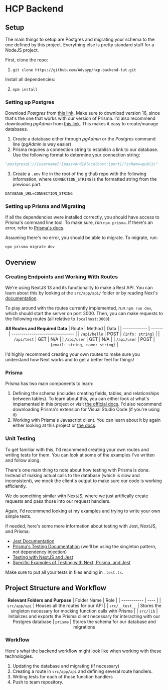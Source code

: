 # HCP Backend

## Setup

The main things to setup are Postgres and migrating your schema to the one defined by this project. Everything else is pretty standard stuff for a NodeJS project.

First, clone the repo:

1. `git clone https://github.com/Advayp/hcp-backend-tut.git`

Install all dependencies:

2. `npm install`

### Setting up Postgres

Download _Postgres_ from [this link](https://www.postgresql.org/). Make sure to download version 16, since that's the one that works with our version of Prisma. I'd also recommend downloading _pgAdmin_ from [this link](https://www.pgadmin.org/). This makes it easy to create/manage databases.

1. Create a database either through _pgAdmin_ or the _Postgres_ command line (_pgAdmin_ is way easier)
2. Prisma requires a connection string to establish a link to our database. Use the following format to determine your connection string:

```python
"postgresql://[username]:[password]@localhost:[port]/?schema=public"
```

3. Create a `.env` file in the root of the github repo with the following information, where `CONNECTION_STRING` is the formatted string from the previous part.

```
DATABASE_URL=CONNECTION_STRING
```

### Setting up Prisma and Migrating

If all the dependencies were installed correctly, you should have access to Prisma's command line tool. To make sure, run `npx prisma`. If there's an error, refer to [Prisma's docs](https://www.prisma.io/docs/orm/prisma-client/setup-and-configuration/introduction).

Assuming there's no error, you should be able to migrate. To migrate, run:

```
npx prisma migrate dev
```

## Overview

### Creating Endpoints and Working With Routes

We're using NextJS 13 and its functionality to make a Rest API. You can learn about this by looking at the `src/app/api/` folder or by reading Next's [documentation](https://nextjs.org/docs/app/building-your-application/routing/route-handlers).

To play around with the routes currently implemented, run `npm run dev`, which should start the server on port 3000. Then, you can make requests to the following routes (all relative to `localhost:3000`):

<center>

**All Routes and Required Data**
| Route | Method | Data |
| ------------ | ------ | ------------------------------- |
| `/api/hello` | POST | `{info: string}` |
| `/api/test` | GET | N/A |
| `/api/user` | GET | N/A |
| `/api/user` | POST | `{email: string, name: string}` |

</center>

I'd highly recommend creating your own routes to make sure you understand how Next works and to get a better feel for things!

### Prisma

Prisma has two main components to learn:

1. Defining the schema (includes creating fields, tables, and relationships between tables). To learn about this, you can either look at what's implemented in this project or visit [the official docs](https://prisma.io/docs/orm/prisma-schema). I'd also recommend downloading Prisma's extension for Visual Studio Code (if you're using it)
2. Working with Prisma's Javascript client. You can learn about it by again either looking at this project or [the docs](https://www.prisma.io/docs/orm/prisma-client).

### Unit Testing

To get familiar with this, I'd recommend creating your own routes and writing tests for them. You can look at some of the examples I've written and follow along.

There's one main thing to note about how testing with Prisma is done. Instead of making actual calls to the database (which is slow and inconsistent), we mock the client's output to make sure our code is working efficiently.

We do something similar with NextJS, where we just artifically create requests and pass those into our request handlers.

Again, I'd recommend looking at my examples and trying to write your own simple tests.

If needed, here's some more information about testing with Jest, NextJS, and Prisma:

- [Jest Documentation](https://archive.jestjs.io/docs/en/22.x/getting-started.html)
- [Prisma's Testing Documentation](https://www.prisma.io/docs/orm/prisma-client/testing/unit-testing) (we'll be using the singleton pattern, not dependency injection)
- [Testing with NextJS and Jest](https://nextjs.org/docs/pages/building-your-application/testing/jest)
- [Specific Examples of Testing with Next, Prisma, and Jest](https://dev.to/dforrunner/unit-test-nextjs-13-app-router-api-routes-with-jest-and-react-testing-library-with-examples-including-prisma-example-367a)

Make sure to put all your tests in files ending in `.test.ts`.

## Project Structure and Workflow

<center>

**Relevant Folders and Purpose**
| Folder Name | Role |
| ----------- | ---- |
| `src/app/api` | Houses all the routes for our API |
| `src/__test__` | Stores the singleton necessary for mocking function calls with Prisma |
| `src/lib` | Initializes and exports the Prisma client necessary for interacting with our Postgres database
| `prisma` | Stores the schema for our database and migrations

</center>

### Workflow

Here's what the backend workflow might look like when working with these technologies.

1. Updating the database and migrating (if necessary)
2. Creating a route in `src/app/api` and defining several route handlers.
3. Writing tests for each of those function handlers
4. Push to team repository.
